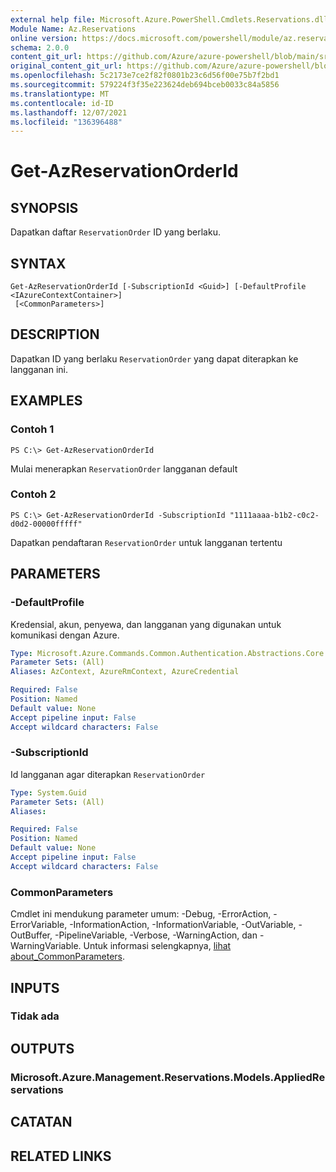 ```yaml
---
external help file: Microsoft.Azure.PowerShell.Cmdlets.Reservations.dll-Help.xml
Module Name: Az.Reservations
online version: https://docs.microsoft.com/powershell/module/az.reservations/get-azreservationorderid
schema: 2.0.0
content_git_url: https://github.com/Azure/azure-powershell/blob/main/src/Reservations/Reservations/help/Get-AzReservationOrderId.md
original_content_git_url: https://github.com/Azure/azure-powershell/blob/main/src/Reservations/Reservations/help/Get-AzReservationOrderId.md
ms.openlocfilehash: 5c2173e7ce2f82f0801b23c6d56f00e75b7f2bd1
ms.sourcegitcommit: 579224f3f35e223624deb694bceb0033c84a5856
ms.translationtype: MT
ms.contentlocale: id-ID
ms.lasthandoff: 12/07/2021
ms.locfileid: "136396488"
---
```

# Get-AzReservationOrderId

## SYNOPSIS
Dapatkan daftar `ReservationOrder` ID yang berlaku.

## SYNTAX

```
Get-AzReservationOrderId [-SubscriptionId <Guid>] [-DefaultProfile <IAzureContextContainer>]
 [<CommonParameters>]
```

## DESCRIPTION
Dapatkan ID yang berlaku `ReservationOrder` yang dapat diterapkan ke langganan ini.

## EXAMPLES

### Contoh 1
```
PS C:\> Get-AzReservationOrderId
```

Mulai menerapkan `ReservationOrder` langganan default

### Contoh 2
```
PS C:\> Get-AzReservationOrderId -SubscriptionId "1111aaaa-b1b2-c0c2-d0d2-00000fffff"
```

Dapatkan pendaftaran `ReservationOrder` untuk langganan tertentu

## PARAMETERS

### -DefaultProfile
Kredensial, akun, penyewa, dan langganan yang digunakan untuk komunikasi dengan Azure.

```yaml
Type: Microsoft.Azure.Commands.Common.Authentication.Abstractions.Core.IAzureContextContainer
Parameter Sets: (All)
Aliases: AzContext, AzureRmContext, AzureCredential

Required: False
Position: Named
Default value: None
Accept pipeline input: False
Accept wildcard characters: False
```

### -SubscriptionId
Id langganan agar diterapkan `ReservationOrder`

```yaml
Type: System.Guid
Parameter Sets: (All)
Aliases:

Required: False
Position: Named
Default value: None
Accept pipeline input: False
Accept wildcard characters: False
```

### CommonParameters
Cmdlet ini mendukung parameter umum: -Debug, -ErrorAction, -ErrorVariable, -InformationAction, -InformationVariable, -OutVariable, -OutBuffer, -PipelineVariable, -Verbose, -WarningAction, dan -WarningVariable. Untuk informasi selengkapnya, [lihat about_CommonParameters](http://go.microsoft.com/fwlink/?LinkID=113216).

## INPUTS

### Tidak ada

## OUTPUTS

### Microsoft.Azure.Management.Reservations.Models.AppliedReservations

## CATATAN

## RELATED LINKS
